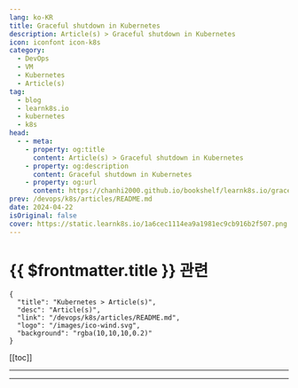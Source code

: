 ```yaml
---
lang: ko-KR
title: Graceful shutdown in Kubernetes
description: Article(s) > Graceful shutdown in Kubernetes
icon: iconfont icon-k8s
category:
  - DevOps
  - VM
  - Kubernetes
  - Article(s)
tag:
  - blog
  - learnk8s.io
  - kubernetes
  - k8s
head:
  - - meta:
    - property: og:title
      content: Article(s) > Graceful shutdown in Kubernetes
    - property: og:description
      content: Graceful shutdown in Kubernetes
    - property: og:url
      content: https://chanhi2000.github.io/bookshelf/learnk8s.io/graceful-shutdown.html
prev: /devops/k8s/articles/README.md
date: 2024-04-22
isOriginal: false
cover: https://static.learnk8s.io/1a6cec1114ea9a1981ec9cb916b2f507.png
---
```


# {{ $frontmatter.title }} 관련

```component VPCard
{
  "title": "Kubernetes > Article(s)",
  "desc": "Article(s)",
  "link": "/devops/k8s/articles/README.md",
  "logo": "/images/ico-wind.svg",
  "background": "rgba(10,10,10,0.2)"
}
```

[[toc]]

---

<SiteInfo
  name="Graceful shutdown in Kubernetes"
  desc="In this article, you will learn how to prevent broken connections when a Pod starts up or shuts down. You will also learn how to shut down long-running tasks gracefully."
  url="https://learnk8s.io/graceful-shutdown"
  logo="https://static.learnk8s.io/f7e5160d4744cf05c46161170b5c11c9.svg"
  preview="https://static.learnk8s.io/1a6cec1114ea9a1981ec9cb916b2f507.png"/>

<!-- TODO: 작성 -->

---

<TagLinks />